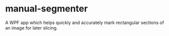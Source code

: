 # manual-segmenter
A WPF app which helps quickly and accurately mark rectangular sections of an image for later slicing.

